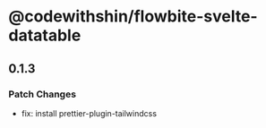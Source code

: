 # @codewithshin/flowbite-svelte-datatable

## 0.1.3

### Patch Changes

- fix: install prettier-plugin-tailwindcss
